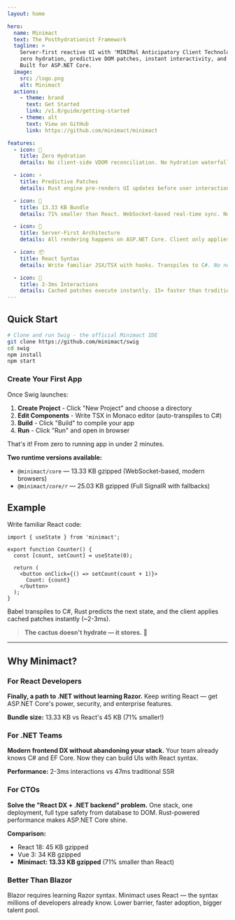 ```yaml
---
layout: home

hero:
  name: Minimact
  text: The Posthydrationist Framework
  tagline: >
    Server-first reactive UI with 'MINIMal Anticipatory Client Technology' —  
    zero hydration, predictive DOM patches, instant interactivity, and Rust-fueled performance.  
    Built for ASP.NET Core.
  image:
    src: /logo.png
    alt: Minimact
  actions:
    - theme: brand
      text: Get Started
      link: /v1.0/guide/getting-started
    - theme: alt
      text: View on GitHub
      link: https://github.com/minimact/minimact

features:
  - icon: 🌵
    title: Zero Hydration
    details: No client-side VDOM reconciliation. No hydration waterfall. The server pre-computes everything.

  - icon: ⚡
    title: Predictive Patches
    details: Rust engine pre-renders UI updates before user interaction. Patches cached and ready instantly.

  - icon: 🎯
    title: 13.33 KB Bundle
    details: 71% smaller than React. WebSocket-based real-time sync. No bloat, just performance.

  - icon: 🔄
    title: Server-First Architecture
    details: All rendering happens on ASP.NET Core. Client only applies patches. Security by design.

  - icon: 📦
    title: React Syntax
    details: Write familiar JSX/TSX with hooks. Transpiles to C#. No new syntax to learn.

  - icon: 🚀
    title: 2-3ms Interactions
    details: Cached patches execute instantly. 15× faster than traditional server rendering on 3G.
---
```


## Quick Start

```bash
# Clone and run Swig - the official Minimact IDE
git clone https://github.com/minimact/swig
cd swig
npm install
npm start
```

### Create Your First App

Once Swig launches:

1. **Create Project** - Click "New Project" and choose a directory
2. **Edit Components** - Write TSX in Monaco editor (auto-transpiles to C#)
3. **Build** - Click "Build" to compile your app
4. **Run** - Click "Run" and open in browser

That's it! From zero to running app in under 2 minutes.

**Two runtime versions available:**
- `@minimact/core` — 13.33 KB gzipped (WebSocket-based, modern browsers)
- `@minimact/core/r` — 25.03 KB gzipped (Full SignalR with fallbacks)

## Example

Write familiar React code:

```tsx
import { useState } from 'minimact';

export function Counter() {
  const [count, setCount] = useState(0);

  return (
    <button onClick={() => setCount(count + 1)}>
      Count: {count}
    </button>
  );
}
```

Babel transpiles to C#, Rust predicts the next state, and the client applies cached patches instantly (~2-3ms).

> **The cactus doesn't hydrate — it stores.** 🌵

---

## Why Minimact?

### For React Developers
**Finally, a path to .NET without learning Razor.** Keep writing React — get ASP.NET Core's power, security, and enterprise features.

**Bundle size:** 13.33 KB vs React's 45 KB (71% smaller!)

### For .NET Teams
**Modern frontend DX without abandoning your stack.** Your team already knows C# and EF Core. Now they can build UIs with React syntax.

**Performance:** 2-3ms interactions vs 47ms traditional SSR

### For CTOs
**Solve the "React DX + .NET backend" problem.** One stack, one deployment, full type safety from database to DOM. Rust-powered performance makes ASP.NET Core shine.

**Comparison:**
- React 18: 45 KB gzipped
- Vue 3: 34 KB gzipped
- **Minimact: 13.33 KB gzipped** (71% smaller than React)

### Better Than Blazor
Blazor requires learning Razor syntax. Minimact uses React — the syntax millions of developers already know. Lower barrier, faster adoption, bigger talent pool.
